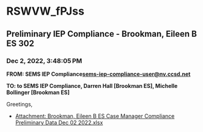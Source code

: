 # RSWVW_fPJss
## Preliminary IEP Compliance - Brookman, Eileen B ES 302
### Dec 2, 2022, 3:48:05 PM
**FROM: SEMS IEP Compliance<sems-iep-compliance-user@nv.ccsd.net>**

**TO: to SEMS IEP Compliance, Darren Hall [Brookman ES], Michelle Bollinger [Brookman ES]**


Greetings, 





* [Attachment: Brookman, Eileen B ES Case Manager Compliance Preliminary Data Dec 02 2022.xlsx](RSWVW_fPJss-attachment-1.xlsx)
